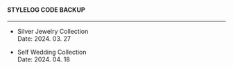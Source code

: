 <h4>STYLELOG CODE BACKUP</h4>  
<hr />
<ul>
  <li>
      Silver Jewelry Collection
      <br />Date: 2024. 03. 27
  </li>
  <li>
    <p>
      Self Wedding Collection
      <br />Date: 2024. 04. 18
    </p>
  </li>
</ul>
